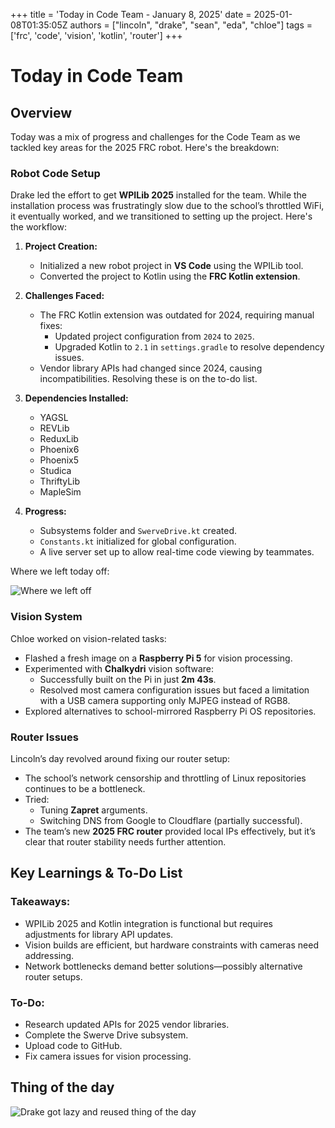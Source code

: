+++
title = 'Today in Code Team - January 8, 2025'
date = 2025-01-08T01:35:05Z
authors = ["lincoln", "drake", "sean", "eda", "chloe"]
tags = ['frc', 'code', 'vision', 'kotlin', 'router']
+++

# Today in Code Team

## Overview

Today was a mix of progress and challenges for the Code Team as we tackled key areas for the 2025 FRC robot. Here's the breakdown:

### **Robot Code Setup**

Drake led the effort to get **WPILib 2025** installed for the team. While the installation process was frustratingly slow due to the school’s throttled WiFi, it eventually worked, and we transitioned to setting up the project. Here's the workflow:

1. **Project Creation:**
   - Initialized a new robot project in **VS Code** using the WPILib tool.
   - Converted the project to Kotlin using the **FRC Kotlin extension**.

2. **Challenges Faced:**
   - The FRC Kotlin extension was outdated for 2024, requiring manual fixes:
     - Updated project configuration from `2024` to `2025`.
     - Upgraded Kotlin to `2.1` in `settings.gradle` to resolve dependency issues.
   - Vendor library APIs had changed since 2024, causing incompatibilities. Resolving these is on the to-do list.

3. **Dependencies Installed:**
   - YAGSL
   - REVLib
   - ReduxLib
   - Phoenix6
   - Phoenix5
   - Studica
   - ThriftyLib
   - MapleSim

4. **Progress:**
   - Subsystems folder and `SwerveDrive.kt` created.
   - `Constants.kt` initialized for global configuration.
   - A live server set up to allow real-time code viewing by teammates.

Where we left today off:

![Where we left off](/blog/today-in-code-team/2025/assets/jan8-left-off.png)

### **Vision System**

Chloe worked on vision-related tasks:

- Flashed a fresh image on a **Raspberry Pi 5** for vision processing.
- Experimented with **Chalkydri** vision software:
  - Successfully built on the Pi in just **2m 43s**.
  - Resolved most camera configuration issues but faced a limitation with a USB camera supporting only MJPEG instead of RGB8.
- Explored alternatives to school-mirrored Raspberry Pi OS repositories.

### **Router Issues**

Lincoln’s day revolved around fixing our router setup:

- The school’s network censorship and throttling of Linux repositories continues to be a bottleneck.
- Tried:
  - Tuning **Zapret** arguments.
  - Switching DNS from Google to Cloudflare (partially successful).
- The team’s new **2025 FRC router** provided local IPs effectively, but it’s clear that router stability needs further attention.

## Key Learnings & To-Do List

### **Takeaways:**
- WPILib 2025 and Kotlin integration is functional but requires adjustments for library API updates.
- Vision builds are efficient, but hardware constraints with cameras need addressing.
- Network bottlenecks demand better solutions—possibly alternative router setups.

### **To-Do:**
- Research updated APIs for 2025 vendor libraries.
- Complete the Swerve Drive subsystem.
- Upload code to GitHub.
- Fix camera issues for vision processing.

## Thing of the day

![Drake got lazy and reused thing of the day](/blog/today-in-code-team/2025/assets/jan8-drake-npm.png)
